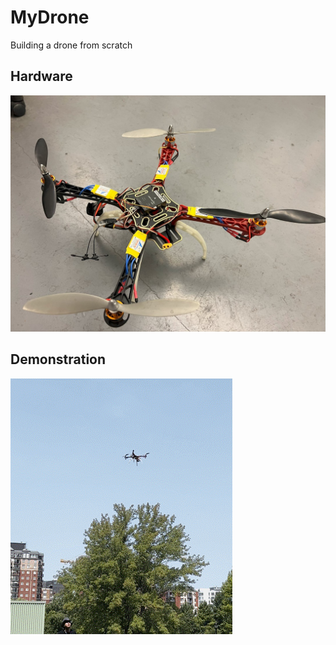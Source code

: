 # MyDrone
Building a drone from scratch

## Hardware
![](./Figures/drone.jpg)

## Demonstration
![](./Figures/drone.gif)